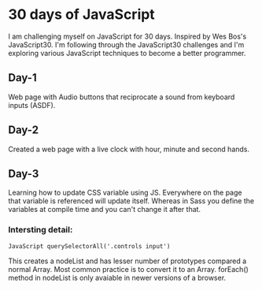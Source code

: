 # 30 days of JavaScript
I am challenging myself on JavaScript for 30 days. Inspired by Wes Bos's JavaScript30.
I'm following through the JavaScript30 challenges and I'm exploring various JavaScript techniques to become a better programmer. 
## Day-1 
Web page with Audio buttons that reciprocate a sound from keyboard inputs (ASDF).

## Day-2 
Created a web page with a live clock with hour, minute and second hands.

## Day-3 

Learning how to update CSS variable using JS. Everywhere on the page that variable is referenced will update itself. Whereas in Sass you define the variables at compile time and you can't change it after that.

### Intersting detail:

```JS
JavaScript querySelectorAll('.controls input')
```
This creates a nodeList and has lesser number of prototypes compared a normal Array. Most common practice is to convert it to an Array. 
forEach() method in nodeList is only avaiable in newer versions of a browser.

